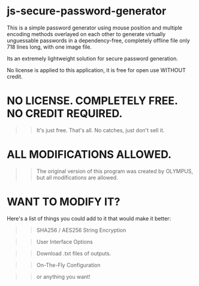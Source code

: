 # js-secure-password-generator

This is a simple password generator using mouse position and multiple encoding methods overlayed on each other to generate virtually unguessable passwords in a dependency-free, completely offline file only 718 lines long, with one image file.

Its an extremely lightweight solution for secure password generation.

No license is applied to this application, it is free for open use WITHOUT credit.


# NO LICENSE. COMPLETELY FREE. NO CREDIT REQUIRED.

>> It's just free. That's all. No catches, just don't sell it.


# ALL MODIFICATIONS ALLOWED.

>> The original version of this program was created by OLYMPUS, but all modifications are allowed.


# WANT TO MODIFY IT?

Here's a list of things you could add to it that would make it better:

>> SHA256 / AES256 String Encryption

>> User Interface Options

>> Download .txt files of outputs.

>> On-The-Fly Configuration

>> or anything you want!
